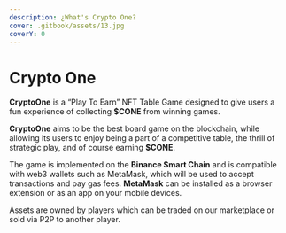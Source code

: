 ```yaml
---
description: ¿What's Crypto One?
cover: .gitbook/assets/13.jpg
coverY: 0
---
```


# Crypto One

**CryptoOne** is a “Play To Earn” NFT Table Game designed to give users a fun experience of collecting **$CONE** from winning games.

**CryptoOne** aims to be the best board game on the blockchain, while allowing its users to enjoy being a part of a competitive table, the thrill of strategic play, and of course earning **$CONE**.

The game is implemented on the **Binance Smart Chain** and is compatible with web3 wallets such as MetaMask, which will be used to accept transactions and pay gas fees. **MetaMask** can be installed as a browser extension or as an app on your mobile devices.

Assets are owned by players which can be traded on our marketplace or sold via P2P to another player.
